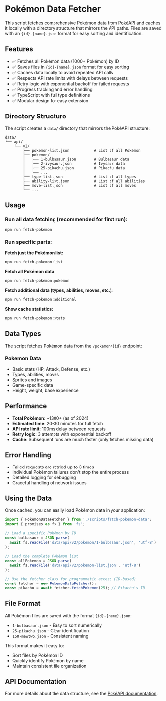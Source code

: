 # Pokémon Data Fetcher

This script fetches comprehensive Pokémon data from [PokéAPI](https://pokeapi.co/) and caches it locally with a directory structure that mirrors the API paths. Files are saved with an `{id}-{name}.json` format for easy sorting and identification.

## Features

- ✅ Fetches all Pokémon data (1000+ Pokémon) by ID
- ✅ Saves files in `{id}-{name}.json` format for easy sorting
- ✅ Caches data locally to avoid repeated API calls
- ✅ Respects API rate limits with delays between requests
- ✅ Retry logic with exponential backoff for failed requests
- ✅ Progress tracking and error handling
- ✅ TypeScript with full type definitions
- ✅ Modular design for easy extension

## Directory Structure

The script creates a `data/` directory that mirrors the PokéAPI structure:

```
data/
└── api/
    └── v2/
        ├── pokemon-list.json           # List of all Pokémon
        ├── pokemon/
        │   ├── 1-bulbasaur.json        # Bulbasaur data
        │   ├── 2-ivysaur.json          # Ivysaur data
        │   ├── 25-pikachu.json         # Pikachu data
        │   └── ...
        ├── type-list.json              # List of all types
        ├── ability-list.json           # List of all abilities
        ├── move-list.json              # List of all moves
        └── ...
```

## Usage

### Run all data fetching (recommended for first run):
```bash
npm run fetch-pokemon
```

### Run specific parts:

**Fetch just the Pokémon list:**
```bash
npm run fetch-pokemon:list
```

**Fetch all Pokémon data:**
```bash
npm run fetch-pokemon:pokemon
```

**Fetch additional data (types, abilities, moves, etc.):**
```bash
npm run fetch-pokemon:additional
```

**Show cache statistics:**
```bash
npm run fetch-pokemon:stats
```

## Data Types

The script fetches Pokémon data from the `/pokemon/{id}` endpoint:

### Pokemon Data
- Basic stats (HP, Attack, Defense, etc.)
- Types, abilities, moves
- Sprites and images
- Game-specific data
- Height, weight, base experience

## Performance

- **Total Pokémon**: ~1300+ (as of 2024)
- **Estimated time**: 20-30 minutes for full fetch
- **API rate limit**: 100ms delay between requests
- **Retry logic**: 3 attempts with exponential backoff
- **Cache**: Subsequent runs are much faster (only fetches missing data)

## Error Handling

- Failed requests are retried up to 3 times
- Individual Pokémon failures don't stop the entire process
- Detailed logging for debugging
- Graceful handling of network issues

## Using the Data

Once cached, you can easily load Pokémon data in your application:

```typescript
import { PokemonDataFetcher } from './scripts/fetch-pokemon-data';
import { promises as fs } from 'fs';

// Load a specific Pokémon by ID
const bulbasaur = JSON.parse(
  await fs.readFile('data/api/v2/pokemon/1-bulbasaur.json', 'utf-8')
);

// Load the complete Pokémon list
const allPokemon = JSON.parse(
  await fs.readFile('data/api/v2/pokemon-list.json', 'utf-8')
);

// Use the fetcher class for programmatic access (ID-based)
const fetcher = new PokemonDataFetcher();
const pikachu = await fetcher.fetchPokemon(25); // Pikachu's ID
```

## File Format

All Pokémon files are saved with the format `{id}-{name}.json`:
- `1-bulbasaur.json` - Easy to sort numerically
- `25-pikachu.json` - Clear identification
- `150-mewtwo.json` - Consistent naming

This format makes it easy to:
- Sort files by Pokémon ID
- Quickly identify Pokémon by name
- Maintain consistent file organization

## API Documentation

For more details about the data structure, see the [PokéAPI documentation](https://pokeapi.co/docs/v2). 